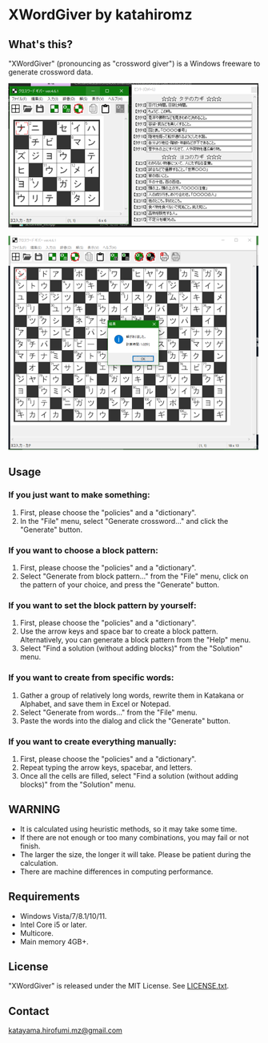 ﻿# XWordGiver by katahiromz

## What's this?

"XWordGiver" (pronouncing as "crossword giver") is a Windows freeware to generate crossword data.

![Screenshot 1](screenshot1.png "Screenshot 1")

![Screenshot 2](screenshot2.png "Screenshot 2")

## Usage

### If you just want to make something:

1. First, please choose the "policies" and a "dictionary".
2. In the "File" menu, select "Generate crossword..." and click the "Generate" button.

### If you want to choose a block pattern:

1. First, please choose the "policies" and a "dictionary".
2. Select "Generate from block pattern..." from the "File" menu, click on the pattern of your choice, and press the "Generate" button.

### If you want to set the block pattern by yourself:

1. First, please choose the "policies" and a "dictionary".
2. Use the arrow keys and space bar to create a block pattern. Alternatively, you can generate a block pattern from the "Help" menu.
3. Select "Find a solution (without adding blocks)" from the "Solution" menu.

### If you want to create from specific words:

1. Gather a group of relatively long words, rewrite them in Katakana or Alphabet, and save them in Excel or Notepad.
2. Select "Generate from words..." from the "File" menu.
3. Paste the words into the dialog and click the "Generate" button.

### If you want to create everything manually:

1. First, please choose the "policies" and a "dictionary".
2. Repeat typing the arrow keys, spacebar, and letters.
3. Once all the cells are filled, select "Find a solution (without adding blocks)" from the "Solution" menu.

## WARNING

- It is calculated using heuristic methods, so it may take some time.
- If there are not enough or too many combinations, you may fail or not finish.
- The larger the size, the longer it will take. Please be patient during the calculation.
- There are machine differences in computing performance.

## Requirements

- Windows Vista/7/8.1/10/11.
- Intel Core i5 or later.
- Multicore.
- Main memory 4GB+.

## License

"XWordGiver" is released under the MIT License. See [LICENSE.txt](LICENSE.txt).

## Contact

katayama.hirofumi.mz@gmail.com
